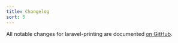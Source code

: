 ```yaml
---
title: Changelog
sort: 5
---
```


All notable changes for laravel-printing are documented [on GitHub](https://github.com/rawilk/laravel-casters/blob/main/CHANGELOG.md).
